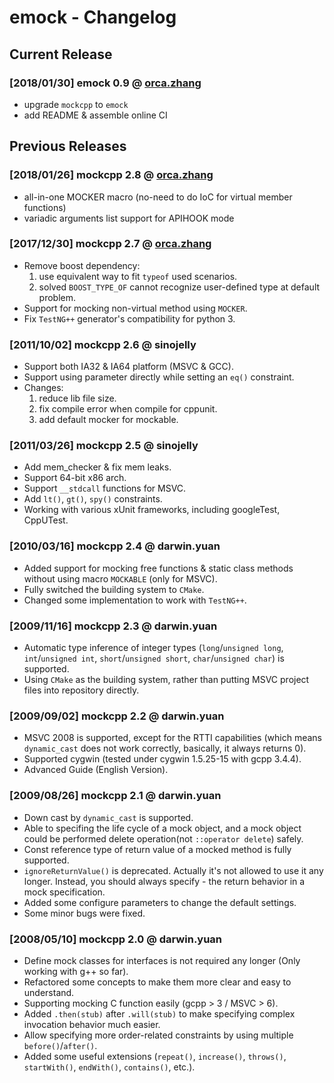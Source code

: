 # emock - Changelog

## Current Release

### [2018/01/30] emock 0.9 @ [orca.zhang](https://github.com/orca-zhang)

- upgrade `mockcpp` to `emock`
- add README & assemble online CI

## Previous Releases

### [2018/01/26] mockcpp 2.8 @ [orca.zhang](https://github.com/orca-zhang)

- all-in-one MOCKER macro (no-need to do IoC for virtual member functions)
- variadic arguments list support for APIHOOK mode

### [2017/12/30] mockcpp 2.7 @ [orca.zhang](https://github.com/orca-zhang)

- Remove boost dependency:
  1. use equivalent way to fit `typeof` used scenarios.
  2. solved `BOOST_TYPE_OF` cannot recognize user-defined type at default problem.
- Support for mocking non-virtual method using `MOCKER`.
- Fix `TestNG++` generator's compatibility for python 3.

### [2011/10/02] mockcpp 2.6 @ sinojelly

- Support both IA32 & IA64 platform (MSVC & GCC).
- Support using parameter directly while setting an `eq()` constraint.
- Changes: 
  1. reduce lib file size.
  2. fix compile error when compile for cppunit.
  3. add default mocker for mockable.

### [2011/03/26] mockcpp 2.5 @ sinojelly

- Add mem_checker & fix mem leaks.
- Support 64-bit x86 arch.
- Support `__stdcall` functions for MSVC.
- Add `lt()`, `gt()`, `spy()` constraints.
- Working with various xUnit frameworks, including googleTest, CppUTest.

### [2010/03/16] mockcpp 2.4 @ darwin.yuan

- Added support for mocking free functions & static class methods without using macro `MOCKABLE` (only for MSVC).
- Fully switched the building system to `CMake`.
- Changed some implementation to work with `TestNG++`.

### [2009/11/16] mockcpp 2.3 @ darwin.yuan

- Automatic type inference of integer types (`long`/`unsigned long`, `int`/`unsigned int`, `short`/`unsigned short`, `char`/`unsigned char`) is supported.
- Using `CMake` as the building system, rather than putting MSVC project files into repository directly.

### [2009/09/02] mockcpp 2.2 @ darwin.yuan

- MSVC 2008 is supported, except for the RTTI capabilities (which means `dynamic_cast` does not work correctly, basically, it always returns 0).
- Supported cygwin (tested under cygwin 1.5.25-15 with gcpp 3.4.4).
- Advanced Guide (English Version).

### [2009/08/26] mockcpp 2.1 @ darwin.yuan

- Down cast by `dynamic_cast` is supported.
- Able to specifing the life cycle of a mock object, and a mock object could be performed delete operation(not `::operator delete`) safely.
- Const reference type of return value of a mocked method is fully supported.
- `ignoreReturnValue()` is deprecated. Actually it's not allowed to use it any longer. Instead, you should always specify - the return behavior in a mock specification.
- Added some configure parameters to change the default settings.
- Some minor bugs were fixed.

### [2008/05/10] mockcpp 2.0 @ darwin.yuan

- Define mock classes for interfaces is not required any longer (Only working with g++ so far).
- Refactored some concepts to make them more clear and easy to understand.
- Supporting mocking C function easily (gcpp > 3 / MSVC > 6).
- Added `.then(stub)` after `.will(stub)` to make specifying complex invocation behavior much easier.
- Allow specifying more order-related constraints by using multiple `before()`/`after()`.
- Added some useful extensions (`repeat()`, `increase()`, `throws()`, `startWith()`, `endWith()`, `contains()`, etc.).
